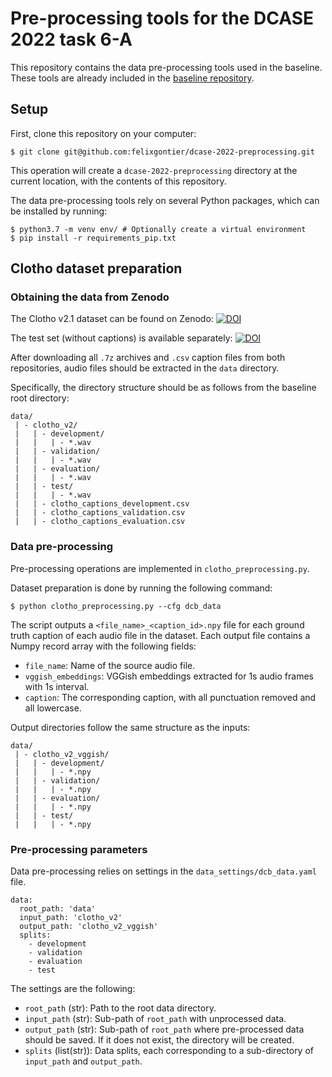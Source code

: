 # Pre-processing tools for the DCASE 2022 task 6-A

This repository contains the data pre-processing tools used in the baseline. These tools are already included in the [baseline repository](https://github.com/felixgontier/dcase-2022-baseline).

## Setup

First, clone this repository on your computer:

````shell script
$ git clone git@github.com:felixgontier/dcase-2022-preprocessing.git
````

This operation will create a `dcase-2022-preprocessing` directory at the current location, with the contents of this repository.

The data pre-processing tools rely on several Python packages, which can be installed by running:

````shell script
$ python3.7 -m venv env/ # Optionally create a virtual environment
$ pip install -r requirements_pip.txt
````

## Clotho dataset preparation

### Obtaining the data from Zenodo

The Clotho v2.1 dataset can be found on Zenodo: [![DOI](https://zenodo.org/badge/DOI/10.5281/zenodo.4783391.svg)](https://doi.org/10.5281/zenodo.4783391)

The test set (without captions) is available separately: [![DOI](https://zenodo.org/badge/DOI/10.5281/zenodo.3865658.svg)](https://doi.org/10.5281/zenodo.3865658)

After downloading all `.7z` archives and `.csv` caption files from both repositories, audio files should be extracted in the `data` directory.

Specifically, the directory structure should be as follows from the baseline root directory:

    data/
     | - clotho_v2/
     |   | - development/
     |   |   | - *.wav
     |   | - validation/
     |   |   | - *.wav
     |   | - evaluation/
     |   |   | - *.wav
     |   | - test/
     |   |   | - *.wav
     |   | - clotho_captions_development.csv
     |   | - clotho_captions_validation.csv
     |   | - clotho_captions_evaluation.csv

### Data pre-processing

Pre-processing operations are implemented in `clotho_preprocessing.py`.

Dataset preparation is done by running the following command:

````shell script
$ python clotho_preprocessing.py --cfg dcb_data
````

The script outputs a `<file_name>_<caption_id>.npy` file for each ground truth caption of each audio file in the dataset. Each output file contains a Numpy record array with the following fields:

 * `file_name`: Name of the source audio file.
 * `vggish_embeddings`: VGGish embeddings extracted for 1s audio frames with 1s interval.
 * `caption`: The corresponding caption, with all punctuation removed and all lowercase.

Output directories follow the same structure as the inputs:

    data/
     | - clotho_v2_vggish/
     |   | - development/
     |   |   | - *.npy
     |   | - validation/
     |   |   | - *.npy
     |   | - evaluation/
     |   |   | - *.npy
     |   | - test/
     |   |   | - *.npy

### Pre-processing parameters

Data pre-processing relies on settings in the `data_settings/dcb_data.yaml` file.

    data:
      root_path: 'data'
      input_path: 'clotho_v2'
      output_path: 'clotho_v2_vggish'
      splits:
        - development
        - validation
        - evaluation
        - test

The settings are the following:

 * `root_path` (str): Path to the root data directory.
 * `input_path` (str): Sub-path of `root_path` with unprocessed data.
 * `output_path` (str): Sub-path of `root_path` where pre-processed data should be saved. If it does not exist, the directory will be created.
 * `splits` (list(str)): Data splits, each corresponding to a sub-directory of `input_path` and `output_path`.


